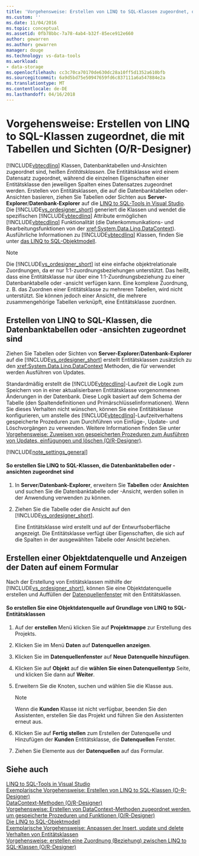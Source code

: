 ```yaml
---
title: 'Vorgehensweise: Erstellen von LINQ to SQL-Klassen zugeordnet, die mit Tabellen und Sichten (O-R-Designer) | Microsoft Docs'
ms.custom: ''
ms.date: 11/04/2016
ms.topic: conceptual
ms.assetid: 0fb78bbc-7a78-4ab4-b32f-85ece912e660
author: gewarren
ms.author: gewarren
manager: douge
ms.technology: vs-data-tools
ms.workload:
- data-storage
ms.openlocfilehash: cc3c70ca70170de630dc28a10ff5d1352a610bfb
ms.sourcegitcommit: 6a9d5bd75e50947659fd6c837111a6a547884e2a
ms.translationtype: MT
ms.contentlocale: de-DE
ms.lasthandoff: 04/16/2018
---
```

# <a name="how-to-create-linq-to-sql-classes-mapped-to-tables-and-views-or-designer"></a>Vorgehensweise: Erstellen von LINQ to SQL-Klassen zugeordnet, die mit Tabellen und Sichten (O/R-Designer)
[!INCLUDE[vbtecdlinq](../data-tools/includes/vbtecdlinq_md.md)] Klassen, Datenbanktabellen und-Ansichten zugeordnet sind, heißen *Entitätsklassen*. Die Entitätsklasse wird einem Datensatz zugeordnet, während die einzelnen Eigenschaften einer Entitätsklasse den jeweiligen Spalten eines Datensatzes zugeordnet werden. Erstellen von Entitätsklassen, die auf die Datenbanktabellen oder-Ansichten basieren, ziehen Sie Tabellen oder Sichten aus **Server-Explorer**/**Datenbank-Explorer** auf die [LINQ to SQL-Tools in Visual Studio](../data-tools/linq-to-sql-tools-in-visual-studio2.md). Die [!INCLUDE[vs_ordesigner_short](../data-tools/includes/vs_ordesigner_short_md.md)] generiert die Klassen und wendet die spezifischen [!INCLUDE[vbtecdlinq](../data-tools/includes/vbtecdlinq_md.md)] Attribute ermöglichen [!INCLUDE[vbtecdlinq](../data-tools/includes/vbtecdlinq_md.md)] Funktionalität (die Datenkommunikations- und Bearbeitungsfunktionen von der <xref:System.Data.Linq.DataContext>). Ausführliche Informationen zu [!INCLUDE[vbtecdlinq](../data-tools/includes/vbtecdlinq_md.md)] Klassen, finden Sie unter [das LINQ to SQL-Objektmodell](/dotnet/framework/data/adonet/sql/linq/the-linq-to-sql-object-model).  
  
> [!NOTE]
>  Die [!INCLUDE[vs_ordesigner_short](../data-tools/includes/vs_ordesigner_short_md.md)] ist eine einfache objektrelationale Zuordnungen, da er nur 1:1-zuordnungsbeziehungen unterstützt. Das heißt, dass eine Entitätsklasse nur über eine 1:1-Zuordnungsbeziehung zu einer Datenbanktabelle oder -ansicht verfügen kann. Eine komplexe Zuordnung, z. B. das Zuordnen einer Entitätsklasse zu mehreren Tabellen, wird nicht unterstützt. Sie können jedoch einer Ansicht, die mehrere zusammengehörige Tabellen verknüpft, eine Entitätsklasse zuordnen.  
  
## <a name="create-linq-to-sql-classes-that-are-mapped-to-database-tables-or-views"></a>Erstellen von LINQ to SQL-Klassen, die Datenbanktabellen oder -ansichten zugeordnet sind  
 Ziehen Sie Tabellen oder Sichten von **Server-Explorer**/**Datenbank-Explorer** auf die [!INCLUDE[vs_ordesigner_short](../data-tools/includes/vs_ordesigner_short_md.md)] erstellt Entitätsklassen zusätzlich zu den <xref:System.Data.Linq.DataContext> Methoden, die für verwendet werden Ausführen von Updates.  
  
 Standardmäßig erstellt die [!INCLUDE[vbtecdlinq](../data-tools/includes/vbtecdlinq_md.md)]-Laufzeit die Logik zum Speichern von in einer aktualisierbaren Entitätsklasse vorgenommenen Änderungen in der Datenbank. Diese Logik basiert auf dem Schema der Tabelle (den Spaltendefinitionen und Primärschlüsselinformationen). Wenn Sie dieses Verhalten nicht wünschen, können Sie eine Entitätsklasse konfigurieren, um anstelle des [!INCLUDE[vbtecdlinq](../data-tools/includes/vbtecdlinq_md.md)]-Laufzeitverhaltens gespeicherte Prozeduren zum Durchführen von Einfüge-, Update- und Löschvorgängen zu verwenden. Weitere Informationen finden Sie unter [Vorgehensweise: Zuweisen von gespeicherten Prozeduren zum Ausführen von Updates, einfügungen und löschen (O/R-Designer)](../data-tools/how-to-assign-stored-procedures-to-perform-updates-inserts-and-deletes-o-r-designer.md).  
  
[!INCLUDE[note_settings_general](../data-tools/includes/note_settings_general_md.md)]  
  
#### <a name="to-create-linq-to-sql-classes-that-are-mapped-to-database-tables-or-views"></a>So erstellen Sie LINQ to SQL-Klassen, die Datenbanktabellen oder -ansichten zugeordnet sind  
  
1.  In **Server**/**Datenbank-Explorer**, erweitern Sie **Tabellen** oder **Ansichten** und suchen Sie die Datenbanktabelle oder -Ansicht, werden sollen in der Anwendung verwenden zu können.  
  
2.  Ziehen Sie die Tabelle oder die Ansicht auf den [!INCLUDE[vs_ordesigner_short](../data-tools/includes/vs_ordesigner_short_md.md)].  
  
     Eine Entitätsklasse wird erstellt und auf der Entwurfsoberfläche angezeigt. Die Entitätsklasse verfügt über Eigenschaften, die sich auf die Spalten in der ausgewählten Tabelle oder Ansicht beziehen.  
  
## <a name="create-an-object-data-source-and-display-the-data-on-a-form"></a>Erstellen einer Objektdatenquelle und Anzeigen der Daten auf einem Formular  
 Nach der Erstellung von Entitätsklassen mithilfe der [!INCLUDE[vs_ordesigner_short](../data-tools/includes/vs_ordesigner_short_md.md)], können Sie eine Objektdatenquelle erstellen und Auffüllen der [Datenquellenfenster](add-new-data-sources.md) mit den Entitätsklassen.  
  
#### <a name="to-create-an-object-data-source-based-on-linq-to-sql-entity-classes"></a>So erstellen Sie eine Objektdatenquelle auf Grundlage von LINQ to SQL-Entitätsklassen  
  
1.  Auf der **erstellen** Menü klicken Sie auf **Projektmappe** zur Erstellung des Projekts.  
  
2.  Klicken Sie im Menü **Daten** auf **Datenquellen anzeigen**.  
  
3.  Klicken Sie im **Datenquellenfenster** auf **Neue Datenquelle hinzufügen**.  
  
4.  Klicken Sie auf **Objekt** auf die **wählen Sie einen Datenquellentyp** Seite, und klicken Sie dann auf **Weiter**.  
  
5.  Erweitern Sie die Knoten, suchen und wählen Sie die Klasse aus.  
  
    > [!NOTE]
    >  Wenn die **Kunden** Klasse ist nicht verfügbar, beenden Sie den Assistenten, erstellen Sie das Projekt und führen Sie den Assistenten erneut aus.  
  
6.  Klicken Sie auf **Fertig stellen** zum Erstellen der Datenquelle und Hinzufügen der **Kunden** Entitätsklasse, die **Datenquellen** Fenster.  
  
7.  Ziehen Sie Elemente aus der **Datenquellen** auf das Formular.  
  
## <a name="see-also"></a>Siehe auch  
 [LINQ to SQL-Tools in Visual Studio](../data-tools/linq-to-sql-tools-in-visual-studio2.md)   
 [Exemplarische Vorgehensweise: Erstellen von LINQ to SQL-Klassen (O-R-Designer)](how-to-create-linq-to-sql-classes-mapped-to-tables-and-views-o-r-designer.md)   
 [DataContext-Methoden (O/R-Designer)](../data-tools/datacontext-methods-o-r-designer.md)   
 [Vorgehensweise: Erstellen von DataContext-Methoden zugeordnet werden, um gespeicherte Prozeduren und Funktionen (O/R-Designer)](../data-tools/how-to-create-datacontext-methods-mapped-to-stored-procedures-and-functions-o-r-designer.md)   
 [Die LINQ to SQL-Objektmodell](/dotnet/framework/data/adonet/sql/linq/the-linq-to-sql-object-model)   
 [Exemplarische Vorgehensweise: Anpassen der Insert, update und delete Verhalten von Entitätsklassen](../data-tools/walkthrough-customizing-the-insert-update-and-delete-behavior-of-entity-classes.md)   
  [Vorgehensweise: erstellen eine Zuordnung (Beziehung) zwischen LINQ to SQL-Klassen (O/R-Designer)](../data-tools/how-to-create-an-association-relationship-between-linq-to-sql-classes-o-r-designer.md)